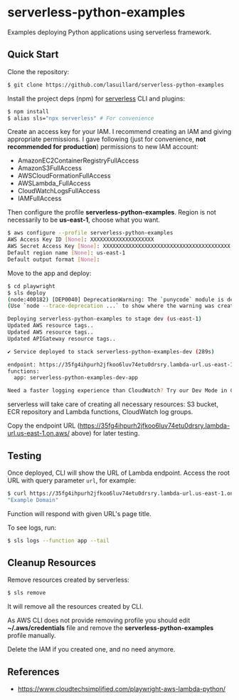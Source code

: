 # serverless-python-examples

Examples deploying Python applications using serverless framework.

## Quick Start

Clone the repository:

```bash
$ git clone https://github.com/lasuillard/serverless-python-examples
```

Install the project deps (npm) for [serverless](https://www.serverless.com/) CLI and plugins:

```bash
$ npm install
$ alias sls="npx serverless" # For convenience
```

Create an access key for your IAM. I recommend creating an IAM and giving appropriate permissions. I gave following (just for convenience, **not recommended for production**) permissions to new IAM account:

- AmazonEC2ContainerRegistryFullAccess
- AmazonS3FullAccess
- AWSCloudFormationFullAccess
- AWSLambda_FullAccess
- CloudWatchLogsFullAccess
- IAMFullAccess

Then configure the profile **serverless-python-examples**. Region is not necessarily to be **us-east-1**, choose what you want.

```bash
$ aws configure --profile serverless-python-examples
AWS Access Key ID [None]: XXXXXXXXXXXXXXXXXXXX
AWS Secret Access Key [None]: XXXXXXXXXXXXXXXXXXXXXXXXXXXXXXXXXXXXXXXX
Default region name [None]: us-east-1
Default output format [None]:
```

Move to the app and deploy:

```bash
$ cd playwright
$ sls deploy
(node:400182) [DEP0040] DeprecationWarning: The `punycode` module is deprecated. Please use a userland alternative instead.
(Use `node --trace-deprecation ...` to show where the warning was created)

Deploying serverless-python-examples to stage dev (us-east-1)
Updated AWS resource tags..
Updated AWS resource tags..
Updated APIGateway resource tags..

✔ Service deployed to stack serverless-python-examples-dev (289s)

endpoint: https://35fg4ihpurh2jfkoo6luv74etu0drsry.lambda-url.us-east-1.on.aws/
functions:
  app: serverless-python-examples-dev-app

Need a faster logging experience than CloudWatch? Try our Dev Mode in Console: run "serverless dev"
```

serverless will take care of creating all necessary resources: S3 bucket, ECR repository and Lambda functions, CloudWatch log groups.

Copy the endpoint URL (https://35fg4ihpurh2jfkoo6luv74etu0drsry.lambda-url.us-east-1.on.aws/ above) for later testing.

## Testing

Once deployed, CLI will show the URL of Lambda endpoint. Access the root URL with query parameter `url`, for example:

```bash
$ curl https://35fg4ihpurh2jfkoo6luv74etu0drsry.lambda-url.us-east-1.on.aws/?url=https://example.com
"Example Domain"
```

Function will respond with given URL's page title.

To see logs, run:

```bash
$ sls logs --function app --tail
```

## Cleanup Resources

Remove resources created by serverless:

```bash
$ sls remove
```

It will remove all the resources created by CLI.

As AWS CLI does not provide removing profile you should edit **~/.aws/credentials** file and remove the **serverless-python-examples** profile manually.

Delete the IAM if you created one, and no need anymore.

## References

- https://www.cloudtechsimplified.com/playwright-aws-lambda-python/